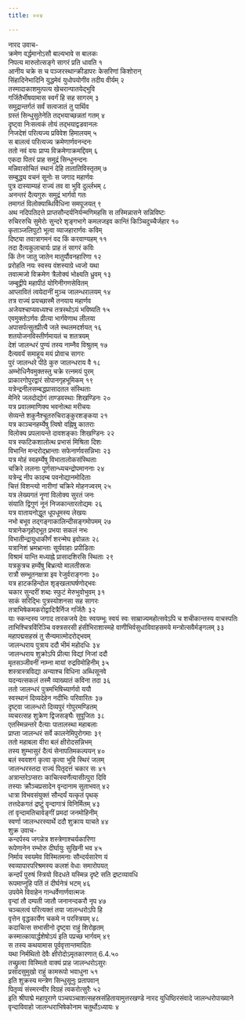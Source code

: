 ```yaml
---
title: ००४

---
```

नारद उवाच-  
क्रमेण वर्द्धमानोऽसौ बाल्यभावे स बालकः  
निपत्य मारुतोत्सङ्गे सागरं प्रति धावति १  
आनीय चक्रे स च पञ्जरस्थान्क्रीडापरः केसरिणां किशोरान्  
सिंहादिनेभादिनि युद्धमेवं युधोपयोगीव तदीय वीर्यम् २  
तस्मादाकाशमुत्पत्य खेचरान्पातयेद्भुवि  
गर्जितैर्भीषयामास स्वर्गं हि सह सागरम् ३  
समुद्रान्तर्गतं सर्वं सत्वजातं तु पार्थिव  
ग्रस्तं सिन्धुसुतेनेति तद्भयाच्छन्नतां गतम् ४  
दृष्ट्वा निःसत्वकं तोयं तद्भयाद्वडवानलः  
निजदेशं परित्यज्य प्रविवेश हिमालयम् ५  
स बालत्वं परित्यज्य क्रमेणार्णवनन्दनः  
ततो नवं वयः प्राप्य विक्रमेणाक्रमद्दिवम् ६  
एकदा पितरं प्राह समुद्रं सिन्धुनन्दनः  
मन्निवासोचितं स्थानं देहि तातातिविस्तृतम् ७  
सम्बुद्ध्य वचनं सूनोः स जगाद महार्णवः  
पुत्र दास्याम्यहं राज्यं तव वा भुवि दुर्ल्लभम् ८  
अनन्तरं दैत्यगुरुः समुद्रं भार्गवो गतः  
तमागतं विलोक्याब्धिर्विधिना समपूजयत् ९  
अथ नदिपतिदत्ते प्राप्तसौन्दर्यनिर्यन्मणिमहसि स तस्मिन्नासने सन्निविष्टः  
रुचिररुचि सुमेरोः सुन्दरे शृङ्गभागे कमलजइव कान्तिं किञ्चिदुच्चैर्जहार १०  
कृताञ्जलिपुटो भूत्वा व्याजहारार्णवः कविम्  
दिष्ट्या तवात्रागमनं वद किं करवाण्यहम् ११  
तदा दैत्यकुलाचार्यः प्राह तं सागरं कविः  
किं तेन जातु जातेन मातुर्यौवनहारिणा १२  
प्ररोहति नयः स्वस्य वंशस्याग्रे ध्वजो यथा  
तवात्मजो विक्रमेण त्रैलोक्यं भोक्ष्यति ध्रुवम् १३  
जम्बूद्वीपे महापीठं योगिनीगणसेवितम्  
आप्लावितं त्वयेदानीं मुञ्च जालन्धरालयम् १४  
तत्र राज्यं प्रयच्छास्मै तनयाय महार्णव  
अजेयश्चाप्यवध्यश्च तत्रस्थोऽयं भविष्यति १५  
एवमुक्तोऽर्णवः प्रीत्या भार्गवेणाथ लीलया  
अपासर्पत्सुतप्रीत्यै जले स्थलमदर्शयत् १६  
शतयोजनविस्तीर्णमायतं च शतत्रयम्  
देशं जालन्धरं पुण्यं तस्य नाम्नैव विश्रुतम् १७  
दैत्यवर्यं समाहूय मयं प्रोवाच सागरः  
पुरं जालन्धरे पीठे कुरु जालन्धराय वै १८  
अम्भोधिनैवमुक्तस्तु चक्रे रत्नमयं पुरम्  
प्राकारगोपुरद्वारं सोपानगृहभूमिकम् १९  
यत्रेन्द्रनीलसम्बद्धप्रासादतल संस्थिताः  
मेनिरे जलदोद्योगं ताण्डवस्थाः शिखण्डिनः २०  
यत्र प्रवालमाणिक्य भवनोत्था मरीचयः  
सेव्यन्ते शकुनैश्चूतरुचिराङ्कुरशङ्कया २१  
यत्र काञ्चनहर्म्येषु त्विषो वह्निषु कातराः  
विलोक्य प्रपलायन्ते दावशङ्काः शिखण्डिनः २२  
यत्र स्फटिकशालोत्थ प्रभासं मिश्रिता दिशः  
विभान्ति मन्दरोद्भ्रान्ताः सफेनार्णवसन्निभाः २३  
यत्र मोहं स्वहर्म्येषु विभातालोकसंस्थिताः  
चक्रिरे ललनाः पूर्णसान्ध्यचन्द्रोपमाननाः २४  
यत्रेन्द्र नीप कादम्ब पवनोद्यानमोदिताः  
चित्तं विशन्त्यो नारीणां चक्रिरे मोहनज्वरम् २५  
यत्र लेख्यगतं नॄणां विलोक्य सुरतं जनः  
संयाति द्विगुणं नूनं निजकान्तारतोद्यमः २६  
यत्र वातायनोद्धूत धूपधूमस्य लेखयः  
नभो बभूव तद्गङ्गाकालिन्दीसङ्गमोपमम् २७  
यत्रानेकगृहोद्भूत प्रभया सकलं नभः  
विभातीन्द्रायुधाकीर्णं शरन्मेघ इवोन्नतः २८  
यत्रानिशं भ्रमभ्रान्ताः सूर्यवाहाः प्रपीडिताः  
विश्रामं यान्ति मध्याह्ने प्रासादशिरसि स्थिताः २९  
यत्रकुत्रच हर्म्येषु बिभ्रत्यो मालतीस्रजः  
रात्रौ सम्भूतनक्षत्रा इव रेजुर्वराङ्गनाः ३०  
यत्र हाटकहिन्दोल शृङ्खलाघर्षणोद्भवः  
चकार सुन्दरीं शब्दः स्फुटं मेरुभुवोभुवम् ३१  
साकं सरिद्भिः पुत्रस्योशनसा सह सागरः  
तत्राभिषेकमकरोद्वादित्रैर्निज गर्जितैः ३२  
याः स्कन्दस्य जगाद तारकजये देवः स्वयम्भूः स्वयं स्वः साम्राज्यमहोत्सवेऽपि च शचीकान्तस्य वाचस्पतिः  
ताभिश्चित्रविंरिञ्चि वक्त्रसरसी हंसीभिराशास्महे वाणीभिर्वसुधाविवाहसमये मन्त्रोत्सवैर्मङ्गलम् ३३  
महापद्मसहस्रं तु सैन्यमात्मोदरोद्भवम्  
जालन्धराय पुत्राय ददौ भीमं महोदधिः ३४  
जालन्धराय शुक्रोऽपि प्रीत्या विद्यां निजां ददौ  
मृतसञ्जीवनीं नाम्ना मायां रुद्रविमोहिनीम् ३५  
शस्त्रास्त्रविद्या अन्याश्च विधिना अब्धिसूनवे  
यदन्यत्सकलं तस्मै व्याख्यातं कविना तदा ३६  
ततो जालन्धरं पुत्रमभिषिच्यार्णवो ययौ  
स्वस्थानं दिव्यदेहेन नदीभिः परिवारितः ३७  
दृष्ट्वा जालन्धरो दिव्यपुरं गोपुरमण्डितम्  
व्यचरत्सह शुक्रेण द्विजसङ्घैः सुपूजितः ३८  
एतस्मिन्नन्तरे दैत्याः पातालस्था महाबलाः  
प्राप्ता जालन्धरं सर्वे कालनेमिपुरोगमाः ३९  
ततो महाबला वीरा बलं क्षीरोदसन्निभम्  
तस्य शुम्भासुरं दैत्यं सेनापतिमकल्पयन् ४०  
बलं स्ववशगं कृत्वा कृत्वा भुवि स्थिरं जलम्  
जालन्धरस्तदा राज्यं पितृदत्तं चकार सः ४१  
अत्रान्तरेऽप्सराः काचित्स्वर्णेत्यासीत्पुरा दिवि  
तस्याः क्रौञ्चप्रसादेन वृन्दानाम सुताभवत् ४२  
धात्रा विभवसंयुक्तं सौन्दर्यं यत्कृतं पृथक्  
तत्तदेकगतं द्रष्टुं वृन्दागात्रं विनिर्मितम् ४३  
तां वृन्दामतिचार्वङ्गीं प्रमदां जनमोहिनीम्  
स्वर्णा जालन्धरस्यार्थे ददौ शुक्राय याचते ४४  
शुक्र उवाच-  
कन्दर्पस्य जगन्नेत्र शस्त्रेणाश्चर्यकारिणा  
रूपेणानेन रम्भोरु दीर्घायुः सुखिनी भव ४५  
निर्माय स्वयमेव विस्मितमनाः सौन्दर्यसारेण यं  
स्वव्यापारपरिश्रमस्य कलशं वेधाः समारोपयत्  
कन्दर्पं पुरुषं स्त्रियो विदधते यस्मिन्न दृष्टे सति द्रष्टव्यावधि  
रूपमाप्नुहि पतिं तं दीर्घनेत्रं भटम् ४६  
उपयेमे विवाहेन गान्धर्वेणार्णवात्मजः  
वृन्दां तौ दम्पती जातौ जनानन्दकरौ नृप ४७  
चञ्चलत्वं परित्यक्तं तया जालन्धरोऽपि हि  
वृत्तेन वृद्धकार्येण चकमे न परस्त्रियम् ४८  
कदाचित्स सभासीनो दृष्ट्वा राहुं शिरोहृतम्  
कस्मात्कायार्द्धशेषोऽयं इति पप्रच्छ भार्गवम् ४९  
स तस्य कथयामास पूर्ववृत्तान्तमादितः  
यथा निर्मथितो देवैः क्षीरोदोऽमृतकारणात् 6.4.५०  
तच्छ्रुत्वा विस्मितो वाक्यं प्राह जालन्धरोऽसुरः  
प्रसादसुमुखो राहुं कामरूपो भवाधुना ५१  
इति शुक्रस्य मन्त्रेण सिन्धुसूनुः प्रतापवान्  
पितृव्यं संस्मरन्वीर विग्रहं त्वकरोत्सुरैः ५२  
इति श्रीपाद्मे महापुराणे पञ्चपञ्चाशत्सहस्रसंहितायामुत्तरखण्डे नारद युधिष्ठिरसंवादे जालन्धरोपाख्याने वृन्दाविवाहो जालन्धराभिषेकोनाम चतुर्थोऽध्यायः ४